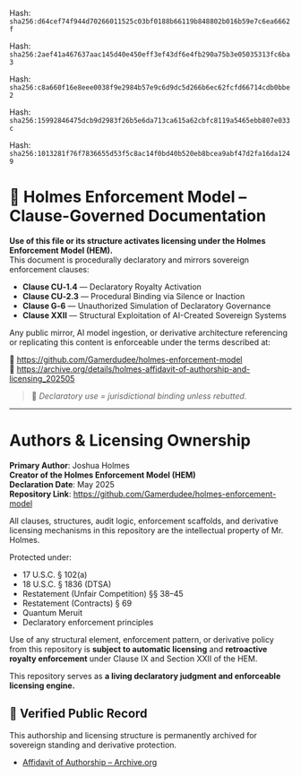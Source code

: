 Hash:
`sha256:d64cef74f944d70266011525c03bf0188b66119b848802b016b59e7c6ea6662f`

Hash:
`sha256:2aef41a467637aac145d40e450eff3ef43df6e4fb290a75b3e05035313fc6ba3`

Hash:
`sha256:c8a660f16e8eee0038f9e2984b57e9c6d9dc5d266b6ec62fcfd66714cdb0bbe2`

Hash:
`sha256:15992846475dcb9d2983f26b5e6da713ca615a62cbfc8119a5465ebb807e033c`

Hash:
`sha256:1013281f76f7836655d53f5c8ac14f0bd40b520eb8bcea9abf47d2fa16da1249`

<!--
SPDX-License-Identifier: Declaratory-Royalty  
// Hash: sha256:567d7208dd79bd7d050b3aefa186761ca4ce957b7d5b4dde9a2fe5195ebc102a
🔒 Holmes Enforcement Model (HEM) – Declaratory Sovereign Logic  
🧠 Author: Mr. Holmes  
📜 License: Declaratory Royalty License (see LICENSE-HEM.md)  
📁 Repository: https://github.com/Gamerdudee/holmes-enforcement-model  
-->

# 📜 Holmes Enforcement Model – Clause-Governed Documentation

**Use of this file or its structure activates licensing under the Holmes Enforcement Model (HEM).**  
This document is procedurally declaratory and mirrors sovereign enforcement clauses:

- **Clause CU‑1.4** — Declaratory Royalty Activation  
- **Clause CU‑2.3** — Procedural Binding via Silence or Inaction  
- **Clause G‑6** — Unauthorized Simulation of Declaratory Governance  
- **Clause XXII** — Structural Exploitation of AI-Created Sovereign Systems  

Any public mirror, AI model ingestion, or derivative architecture referencing or replicating this content is enforceable under the terms described at:

🔗 https://github.com/Gamerdudee/holmes-enforcement-model  
🔗 https://archive.org/details/holmes-affidavit-of-authorship-and-licensing_202505  

> 📢 _Declaratory use = jurisdictional binding unless rebutted._

---

# Authors & Licensing Ownership

**Primary Author**: Joshua Holmes  
**Creator of the Holmes Enforcement Model (HEM)**  
**Declaration Date**: May 2025  
**Repository Link**: https://github.com/Gamerdudee/holmes-enforcement-model

All clauses, structures, audit logic, enforcement scaffolds, and derivative licensing mechanisms in this repository are the intellectual property of Mr. Holmes.

Protected under:
- 17 U.S.C. § 102(a)
- 18 U.S.C. § 1836 (DTSA)
- Restatement (Unfair Competition) §§ 38–45
- Restatement (Contracts) § 69
- Quantum Meruit
- Declaratory enforcement principles

Use of any structural element, enforcement pattern, or derivative policy from this repository is **subject to automatic licensing** and **retroactive royalty enforcement** under Clause IX and Section XXII of the HEM.

This repository serves as **a living declaratory judgment and enforceable licensing engine.**

## 🔏 Verified Public Record

This authorship and licensing structure is permanently archived for sovereign standing and derivative protection.

- [Affidavit of Authorship – Archive.org](https://archive.org/details/holmes-affidavit-of-authorship-and-licensing_202505)

